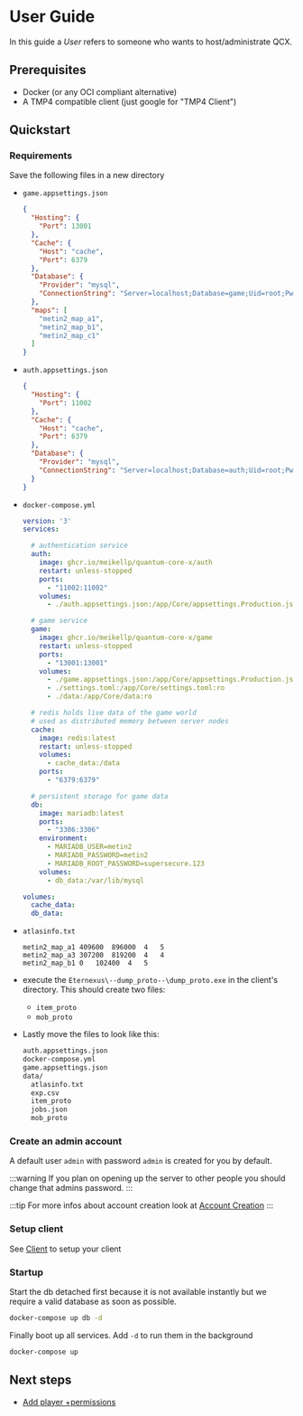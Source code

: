 ﻿# User Guide

In this guide a _User_ refers to someone who wants to host/administrate QCX.

## Prerequisites

* Docker (or any OCI compliant alternative)
* A TMP4 compatible client (just google for "TMP4 Client")

## Quickstart

### Requirements

Save the following files in a new directory

* `game.appsettings.json`

  ```json
  {
    "Hosting": {
      "Port": 13001
    },
    "Cache": {
      "Host": "cache",
      "Port": 6379
    },
    "Database": {
      "Provider": "mysql",
      "ConnectionString": "Server=localhost;Database=game;Uid=root;Pwd=supersecure.123;"
    },
    "maps": [
      "metin2_map_a1",
      "metin2_map_b1",
      "metin2_map_c1"
    ]
  }
    ```

* `auth.appsettings.json`

  ```json
  {
    "Hosting": {
      "Port": 11002
    },
    "Cache": {
      "Host": "cache",
      "Port": 6379
    },
    "Database": {
      "Provider": "mysql",
      "ConnectionString": "Server=localhost;Database=auth;Uid=root;Pwd=supersecure.123;"
    }
  }
  ```

* `docker-compose.yml`

  ```yml
  version: '3'
  services:
  
    # authentication service
    auth:
      image: ghcr.io/meikellp/quantum-core-x/auth
      restart: unless-stopped
      ports:
        - "11002:11002"
      volumes:
        - ./auth.appsettings.json:/app/Core/appsettings.Production.json:ro
  
    # game service
    game:
      image: ghcr.io/meikellp/quantum-core-x/game
      restart: unless-stopped
      ports:
        - "13001:13001"
      volumes:
        - ./game.appsettings.json:/app/Core/appsettings.Production.json:ro
        - ./settings.toml:/app/Core/settings.toml:ro
        - ./data:/app/Core/data:ro
  
    # redis holds live data of the game world
    # used as distributed memory between server nodes
    cache:
      image: redis:latest
      restart: unless-stopped
      volumes:
        - cache_data:/data
      ports:
        - "6379:6379"
  
    # persistent storage for game data
    db:
      image: mariadb:latest
      ports:
        - "3306:3306"
      environment:
        - MARIADB_USER=metin2
        - MARIADB_PASSWORD=metin2
        - MARIADB_ROOT_PASSWORD=supersecure.123
      volumes:
        - db_data:/var/lib/mysql
  
  volumes:
    cache_data:
    db_data:
  ```

* `atlasinfo.txt`

  ```tsv
  metin2_map_a1	409600	896000	4	5
  metin2_map_a3	307200	819200	4	4
  metin2_map_b1	0	102400	4	5
  ```

* execute the `Eternexus\--dump_proto--\dump_proto.exe` in the client's directory. This should create two files:
  * `item_proto`
  * `mob_proto`

* Lastly move the files to look like this:
  
  ```txt
  auth.appsettings.json
  docker-compose.yml
  game.appsettings.json
  data/
    atlasinfo.txt
    exp.csv
    item_proto
    jobs.json
    mob_proto
  ```

### Create an admin account

A default user `admin` with password `admin` is created for you by default.

:::warning
If you plan on opening up the server to other people you should change that admins password.
:::

:::tip
For more infos about account creation look at [Account Creation](../Guides/account-creation.md)
:::

### Setup client

 See [Client](client.md) to setup your client

### Startup

Start the db detached first because it is not available instantly but we require a valid database as soon as possible.

```sh
docker-compose up db -d
```

Finally boot up all services. Add `-d` to run them in the background

```sh
docker-compose up
```

## Next steps

* [Add player +permissions](../Guides/player-permission.md)
